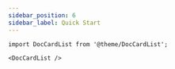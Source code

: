 ```yaml
---
sidebar_position: 6
sidebar_label: Quick Start
---
```



```mdx-code-block
import DocCardList from '@theme/DocCardList';

<DocCardList />
```
